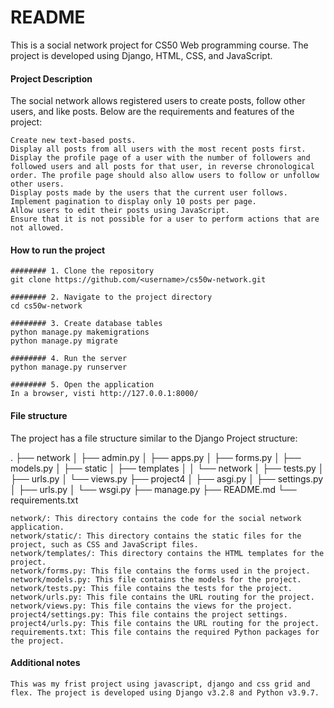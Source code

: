 # README

This is a social network project for CS50 Web programming course. The project is developed using Django, HTML, CSS, and JavaScript.

#### Project Description

The social network allows registered users to create posts, follow other users, and like posts. Below are the requirements and features of the project:

    Create new text-based posts.
    Display all posts from all users with the most recent posts first.
    Display the profile page of a user with the number of followers and followed users and all posts for that user, in reverse chronological order. The profile page should also allow users to follow or unfollow other users.
    Display posts made by the users that the current user follows.
    Implement pagination to display only 10 posts per page.
    Allow users to edit their posts using JavaScript.
    Ensure that it is not possible for a user to perform actions that are not allowed.

#### How to run the project

    ######## 1. Clone the repository
    git clone https://github.com/<username>/cs50w-network.git

    ######## 2. Navigate to the project directory
    cd cs50w-network

    ######## 3. Create database tables
    python manage.py makemigrations
    python manage.py migrate
    
    ######## 4. Run the server
    python manage.py runserver

    ######## 5. Open the application 
    In a browser, visti http://127.0.0.1:8000/

#### File structure

The project has a file structure similar to the Django Project structure:

.
├── network
│   ├── admin.py
│   ├── apps.py
│   ├── forms.py
│   ├── models.py
│   ├── static
│   ├── templates
│   │   └── network
│   ├── tests.py
│   ├── urls.py
│   └── views.py
├── project4
│   ├── asgi.py
│   ├── settings.py
│   ├── urls.py
│   └── wsgi.py
├── manage.py
├── README.md
└── requirements.txt

    network/: This directory contains the code for the social network application.
    network/static/: This directory contains the static files for the project, such as CSS and JavaScript files.
    network/templates/: This directory contains the HTML templates for the project.
    network/forms.py: This file contains the forms used in the project.
    network/models.py: This file contains the models for the project.
    network/tests.py: This file contains the tests for the project.
    network/urls.py: This file contains the URL routing for the project.
    network/views.py: This file contains the views for the project.
    project4/settings.py: This file contains the project settings.
    project4/urls.py: This file contains the URL routing for the project.
    requirements.txt: This file contains the required Python packages for the project.

#### Additional notes

    This was my frist project using javascript, django and css grid and flex. The project is developed using Django v3.2.8 and Python v3.9.7.
